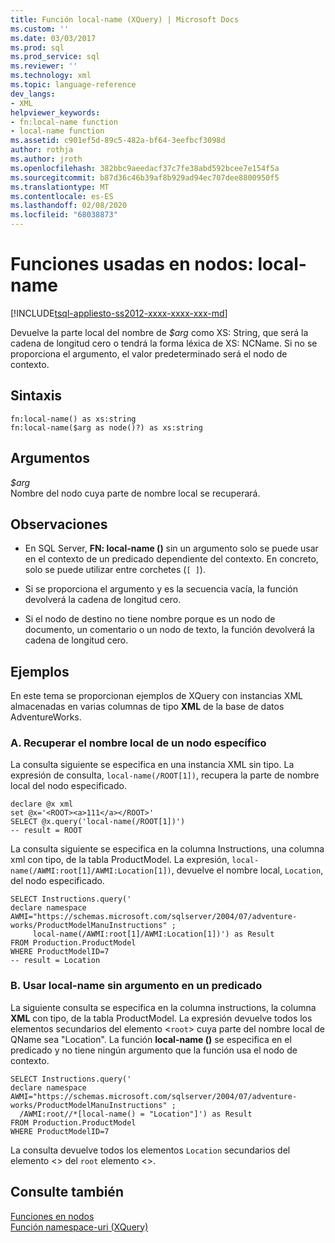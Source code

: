 ```yaml
---
title: Función local-name (XQuery) | Microsoft Docs
ms.custom: ''
ms.date: 03/03/2017
ms.prod: sql
ms.prod_service: sql
ms.reviewer: ''
ms.technology: xml
ms.topic: language-reference
dev_langs:
- XML
helpviewer_keywords:
- fn:local-name function
- local-name function
ms.assetid: c901ef5d-89c5-482a-bf64-3eefbcf3098d
author: rothja
ms.author: jroth
ms.openlocfilehash: 382bbc9aeedacf37c7fe38abd592bcee7e154f5a
ms.sourcegitcommit: b87d36c46b39af8b929ad94ec707dee8800950f5
ms.translationtype: MT
ms.contentlocale: es-ES
ms.lasthandoff: 02/08/2020
ms.locfileid: "68038873"
---
```

# <a name="functions-on-nodes---local-name"></a>Funciones usadas en nodos: local-name
[!INCLUDE[tsql-appliesto-ss2012-xxxx-xxxx-xxx-md](../includes/tsql-appliesto-ss2012-xxxx-xxxx-xxx-md.md)]

  Devuelve la parte local del nombre de *$arg* como XS: String, que será la cadena de longitud cero o tendrá la forma léxica de XS: NCName. Si no se proporciona el argumento, el valor predeterminado será el nodo de contexto.  
  
## <a name="syntax"></a>Sintaxis  
  
```  
fn:local-name() as xs:string  
fn:local-name($arg as node()?) as xs:string  
```  
  
## <a name="arguments"></a>Argumentos  
 *$arg*  
 Nombre del nodo cuya parte de nombre local se recuperará.  
  
## <a name="remarks"></a>Observaciones  
  
-   En SQL Server, **FN: local-name ()** sin un argumento solo se puede usar en el contexto de un predicado dependiente del contexto. En concreto, solo se puede utilizar entre corchetes (`[ ]`).  
  
-   Si se proporciona el argumento y es la secuencia vacía, la función devolverá la cadena de longitud cero.  
  
-   Si el nodo de destino no tiene nombre porque es un nodo de documento, un comentario o un nodo de texto, la función devolverá la cadena de longitud cero.  
  
## <a name="examples"></a>Ejemplos  
 En este tema se proporcionan ejemplos de XQuery con instancias XML almacenadas en varias columnas de tipo **XML** de la base de datos AdventureWorks.  
  
### <a name="a-retrieve-local-name-of-a-specific-node"></a>A. Recuperar el nombre local de un nodo específico  
 La consulta siguiente se especifica en una instancia XML sin tipo. La expresión de consulta, `local-name(/ROOT[1])`, recupera la parte de nombre local del nodo especificado.  
  
```  
declare @x xml  
set @x='<ROOT><a>111</a></ROOT>'  
SELECT @x.query('local-name(/ROOT[1])')  
-- result = ROOT  
```  
  
 La consulta siguiente se especifica en la columna Instructions, una columna xml con tipo, de la tabla ProductModel. La expresión, `local-name(/AWMI:root[1]/AWMI:Location[1])`, devuelve el nombre local, `Location`, del nodo especificado.  
  
```  
SELECT Instructions.query('  
declare namespace AWMI="https://schemas.microsoft.com/sqlserver/2004/07/adventure-works/ProductModelManuInstructions" ;  
     local-name(/AWMI:root[1]/AWMI:Location[1])') as Result  
FROM Production.ProductModel  
WHERE ProductModelID=7  
-- result = Location  
```  
  
### <a name="b-using-local-name-without-argument-in-a-predicate"></a>B. Usar local-name sin argumento en un predicado  
 La siguiente consulta se especifica en la columna instructions, la columna **XML** con tipo, de la tabla ProductModel. La expresión devuelve todos los elementos secundarios del elemento <`root`> cuya parte del nombre local de QName sea "Location". La función **local-name ()** se especifica en el predicado y no tiene ningún argumento que la función usa el nodo de contexto.  
  
```  
SELECT Instructions.query('  
declare namespace AWMI="https://schemas.microsoft.com/sqlserver/2004/07/adventure-works/ProductModelManuInstructions" ;  
  /AWMI:root//*[local-name() = "Location"]') as Result  
FROM Production.ProductModel  
WHERE ProductModelID=7  
```  
  
 La consulta devuelve todos los elementos `Location` secundarios del elemento <> del `root` elemento <>.  
  
## <a name="see-also"></a>Consulte también  
 [Funciones en nodos](https://msdn.microsoft.com/library/09a8affa-3341-4f50-aebc-fdf529e00c08)   
 [Función namespace-uri &#40;XQuery&#41;](../xquery/functions-on-nodes-namespace-uri.md)  
  
  
